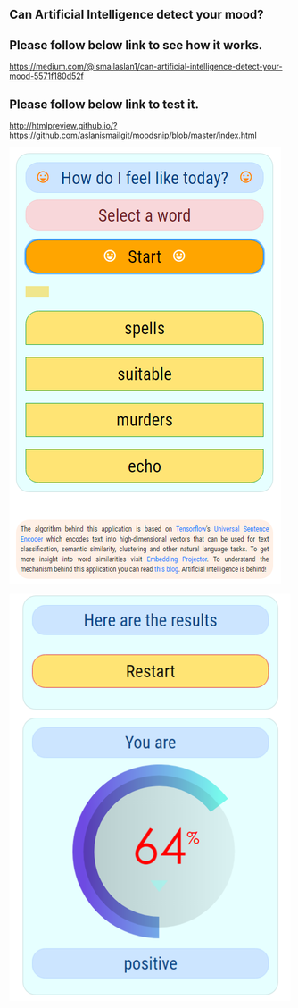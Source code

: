 ## Can Artificial Intelligence detect your mood?

## Please follow below link to see how it works.

https://medium.com/@ismailaslan1/can-artificial-intelligence-detect-your-mood-5571f180d52f

## Please follow below link to test it.

http://htmlpreview.github.io/?https://github.com/aslanismailgit/moodsnip/blob/master/index.html


![alt text](https://github.com/aslanismailgit/moodsnip/blob/master/images/home.png)

![alt text](https://github.com/aslanismailgit/moodsnip/blob/master/images/result.png)